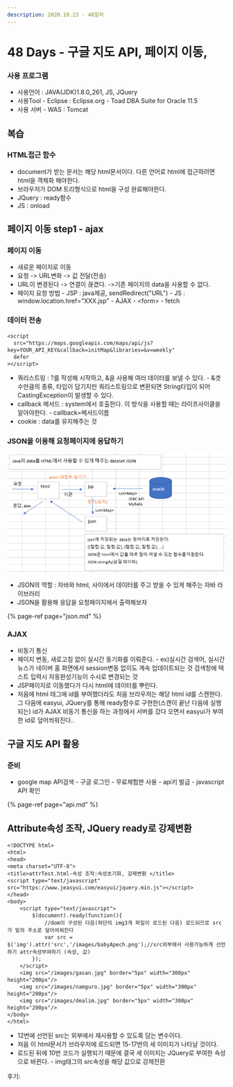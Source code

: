 ```yaml
---
description: 2020.10.23 - 48일차
---
```


# 48 Days - 구글 지도 API, 페이지 이동,

### 사용 프로그램

* 사용언어 : JAVA\(JDK\)1.8.0\_261, JS, JQuery
* 사용Tool  - Eclipse : Eclipse.org - Toad DBA Suite for Oracle 11.5
* 사용 서버 - WAS : Tomcat

## 복습

### HTML접근 함수

* document가 받는 문서는 해당 html문서이다. 다른 언어로 html에 접근하려면 html을 객체화 해야한다.
* 브라우저가 DOM 트리형식으로 html을 구성 완료해야한다.
* JQuery : ready함수
* JS : onload

## 페이지 이동 step1 - ajax

### 페이지 이동

* 새로운 페이지로 이동
* 요청 -&gt; URL변화 -&gt; 값 전달\(전송\)
* URL이 변경된다 -&gt; 연결이 끊겼다. -&gt;기존 페이지의 data을 사용할 수 없다.
* 페이지 요청 방법 -  JSP : java제공, sendRedirect\("URL"\) - JS : window.location.href="XXX.jsp" - AJAX - &lt;form&gt; - fetch

### 데이터 전송

```markup
<script
  src="https://maps.googleapis.com/maps/api/js?key=YOUR_API_KEY&callback=initMap&libraries=&v=weekly"
  defer
></script>
```

* 쿼리스트링 : ?를 작성해 시작하고, &을 사용해 여러 데이터를 보낼 수 있다. -  &갯수만큼의 종류, 타입이 담기지만 쿼리스트링으로 변환되면 String타입이 되어 CastingException이 발생할 수 있다.
* callback 메서드 :  system에서 호출한다. 이 방식을 사용할 때는 라이프사이클을 알아야한다. - callback=메서드이름
* cookie : data를 유지해주는 것

### JSON을 이용해 요청페이지에 응답하기

![](../../.gitbook/assets/6%20%2811%29.png)

* JSON의 역할 : 자바와 html, 사이에서 데이터를 주고 받을 수 있게 해주는 자바 라이브러리
* JSON을 활용해 응답을 요청페이지에서 출력해보자

{% page-ref page="json.md" %}

### AJAX

* 비동기 통신
* 페이지 변동, 새로고침 없이 실시간 동기화를 이뤄준다. - ex\)실시간 검색어, 실시간 뉴스가 네이버 홈 화면에서 session변동 없이도 계속 업데이트되는 것         검색창에 텍스트 입력시 자동완성기능이 수시로 변경되는 것
* JSP페이지로 이동했다가 다시 html에 데이터를 뿌린다.
* 처음에 html 태그에 id를 부여했더라도 처음 브라우저는 해당 html id를 스캔한다. 그 다음에 easyui, JQuery를 통해 ready함수로 구현한\(스캔이 끝난 다음에 실행되는\) id가 AJAX 비동기 통신을 하는 과정에서 서버를 갔다 오면서 easyui가 부여한 id로 덮어씌워진다..

## 구글 지도 API 활용

### 준비

* google map API검색 - 구글 로그인 - 무료체험판 사용 - api키 발급 - javascript API 확인

{% page-ref page="api.md" %}

## Attribute속성 조작, JQuery ready로 강제변환

```markup
<!DOCTYPE html>
<html>
<head>
<meta charset="UTF-8">
<title>attrTest.html-속성 조작:속성초기화, 강제변환 </title>
<script type="text/javascript" src="https://www.jeasyui.com/easyui/jquery.min.js"></script>
</head>
<body>
	<script type="text/javascript">
		$(document).ready(function(){
			//dom이 구성된 다음(하단의 img3개 파일이 로드된 다음) 로드되므로 src가 밑의 주소로 덮어씌워진다
			var src = $('img').attr('src','/images/babyApech.png');//src외부에서 사용가능하게 선언하기 attr속성부여하기 (속성, 값)
		});
	</script>
	<img src="/images/gasan.jpg" border="5px" width="300px" height="200px"/>
	<img src="/images/namguro.jpg" border="5px" width="300px" height="200px"/>
	<img src="/images/dealim.jpg" border="5px" width="300px" height="200px"/>
</body>
</html>
```

* 12번에 선언된 src는 외부에서 재사용할 수 있도록 담는 변수이다.
* 처음 이 html문서가 브라우저에 로드되면 15-17번의 세 이미지가 나타날 것이다.
* 로드된 뒤에 10번 코드가 실행되기 때문에 결국 세 이미지는 JQuery로 부여한 속성으로 바뀐다. - img태그의 src속성을 해당 값으로 강제전환

후기: 

